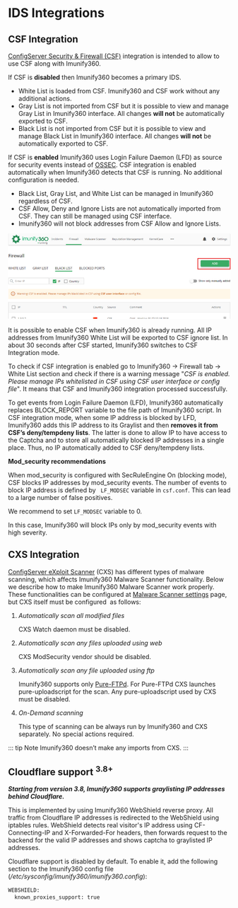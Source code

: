 # IDS Integrations

## CSF Integration


[ConfigServer Security & Firewall (CSF)](https://www.configserver.com/cp/csf.html) integration is intended to allow to use CSF along with Imunify360.

If CSF is **disabled** then Imunify360 becomes a primary IDS.
* White List is loaded from CSF. Imunify360 and CSF work without any additional actions.
* Gray List is not imported from CSF but it is possible to view and manage Gray List in Imunify360 interface. All changes **will not** be automatically exported to CSF.
* Black List is not imported from CSF but it is possible to view and manage Black List in Imunify360 interface. All changes **will not** be automatically exported to CSF.

If CSF is **enabled** Imunify360 uses Login Failure Daemon (LFD) as source for security events instead of [OSSEC](https://www.ossec.net). CSF integration is enabled automatically when Imunify360 detects that CSF is running. No additional configuration is needed.

* Black List, Gray List, and White List can be managed in Imunify360 regardless of CSF.
* CSF Allow, Deny and Ignore Lists are not automatically imported from CSF. They can still be managed using CSF interface.
* Imunify360 will not block addresses from CSF Allow and Ignore Lists.

![](/images/firewallblacklistwarning_zoom70.png)


It is possible to enable CSF when Imunify360 is already running. All IP addresses from Imunify360 White List will be exported to CSF ignore list. In about 30 seconds after CSF started, Imunify360 switches to CSF Integration mode.

To check if CSF integration is enabled go to Imunify360 → Firewall tab → White List section and check if there is a warning message "_CSF is enabled. Please manage IPs whitelisted in CSF using CSF user interface or config file_". It means that CSF and Imunify360 integration processed successfully.

To get events from Login Failure Daemon (LFD), Imunify360 automatically replaces BLOCK_REPORT variable to the file path of Imunify360 script.
In CSF integration mode, when some IP address is blocked by LFD, Imunify360 adds this IP address to its Graylist and then **removes it from CSF’s deny/tempdeny lists**. The latter is done to allow IP to have access to the Captcha and to store all automatically blocked IP addresses in a single place. Thus, no IP automatically added to CSF deny/tempdeny lists.

**Mod_security recommendations**

When mod_security is configured with SecRuleEngine On (blocking mode), CSF blocks IP addresses by mod_security events. The number of events to block IP address is defined by ` LF_MODSEC` variable in `csf.conf`. This can lead to a large number of false positives.

We recommend to set `LF_MODSEC` variable to 0.

In this case, Imunify360 will block IPs only by mod_security events with high severity.



## CXS Integration


[ConfigServer eXploit Scanner](https://configserver.com/cp/cxs.html) (CXS) has different types of malware scanning, which affects Imunify360 Malware Scanner functionality. Below we describe how to make Imunify360 Malware Scanner work properly. These functionalities can be configured at [Malware Scanner settings](/dashboard/#settings) page, but CXS itself must be configured  as follows:

1. _Automatically scan all modified files_

   CXS Watch daemon must be disabled.

2. _Automatically scan any files uploaded using web_

   CXS ModSecurity vendor should be disabled.

3. _Automatically scan any file uploaded using ftp_

   Imunify360 supports only [Pure-FTPd](https://www.pureftpd.org). For Pure-FTPd CXS launches pure-uploadscript for the scan. Any pure-uploadscript used by CXS must be disabled.

4. _On-Demand scanning_

   This type of scanning can be always run by Imunify360 and CXS separately. No special actions required.

::: tip Note
Imunify360 doesn’t make any imports from CXS.
:::

## Cloudflare support <sup>3.8+</sup>

**_Starting from version 3.8, Imunify360 supports graylisting IP addresses behind Cloudflare._**

This is implemented by using Imunify360 WebShield reverse proxy. All traffic from Cloudflare IP addresses is redirected to the WebShield using iptables rules.
WebShield detects real visitor's IP address using CF-Connecting-IP and X-Forwarded-For headers, then forwards request to the backend for the valid IP addresses and shows captcha to graylisted IP addresses.

Cloudflare support is disabled by default. To enable it, add the following section to the Imunify360 config file (_/etc/sysconfig/imunify360/imunify360.config_):

```
WEBSHIELD:
  known_proxies_support: true
```

